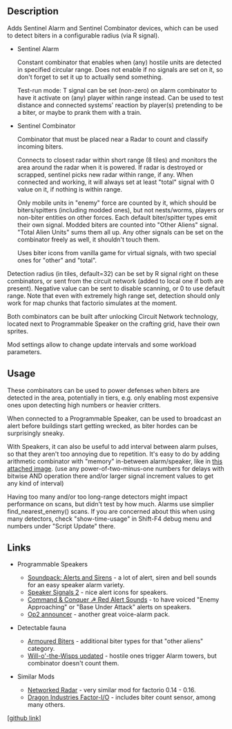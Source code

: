 ## Description

Adds Sentinel Alarm and Sentinel Combinator devices, which can be used to detect biters in a configurable radius (via R signal).

- Sentinel Alarm

    Constant combinator that enables when (any) hostile units are detected in specified circular range.
    Does not enable if no signals are set on it, so don't forget to set it up to actually send something.

    Test-run mode: T signal can be set (non-zero) on alarm combinator to have it activate on (any) player within range instead.
    Can be used to test distance and connected systems' reaction by player(s) pretending to be a biter, or maybe to prank them with a train.

- Sentinel Combinator

    Combinator that must be placed near a Radar to count and classify incoming biters.

    Connects to closest radar within short range (8 tiles) and monitors the area around the radar when it is powered.
    If radar is destroyed or scrapped, sentinel picks new radar within range, if any.
    When connected and working, it will always set at least "total" signal with 0 value on it, if nothing is within range.

    Only mobile units in "enemy" force are counted by it, which should be biters/spitters (including modded ones), but not nests/worms, players or non-biter entities on other forces.
    Each default biter/spitter types emit their own signal. Modded biters are counted into "Other Aliens" signal. "Total Alien Units" sums them all up.
    Any other signals can be set on the combinator freely as well, it shouldn't touch them.

    Uses biter icons from vanilla game for virtual signals, with two special ones for "other" and "total".

Detection radius (in tiles, default=32) can be set by R signal right on these combinators, or sent from the circuit network (added to local one if both are present).
Negative value can be sent to disable scanning, or 0 to use default range.
Note that even with extremely high range set, detection should only work for map chunks that factorio simulates at the moment.

Both combinators can be built after unlocking Circuit Network technology, located next to Programmable Speaker on the crafting grid, have their own sprites.

Mod settings allow to change update intervals and some workload parameters.


## Usage

These combinators can be used to power defenses when biters are detected in the area, potentially in tiers, e.g. only enabling most expensive ones upon detecting high numbers or heavier critters.

When connected to a Programmable Speaker, can be used to broadcast an alert before buildings start getting wrecked, as biter hordes can be surprisingly sneaky.

With Speakers, it can also be useful to add interval between alarm pulses, so that they aren't too annoying due to repetition.
It's easy to do by adding arithmetic combinator with "memory" in-between alarm/speaker, like in [this attached image](https://mods-data.factorio.com/assets/cde0b568fcc6907bf7da9172bfea58b2258fe3ca.png).
(use any power-of-two-minus-one numbers for delays with bitwise AND operation there and/or larger signal increment values to get any kind of interval)

Having too many and/or too long-range detectors might impact performance on scans, but didn't test by how much. Alarms use simplier find_nearest_enemy() scans. If you are concerned about this when using many detectors, check "show-time-usage" in Shift-F4 debug menu and numbers under "Script Update" there.


## Links

- Programmable Speakers

    - [Soundpack: Alerts and Sirens](https://mods.factorio.com/mod/Soundpack-alerts-and-sirens) - a lot of alert, siren and bell sounds for an easy speaker alarm variety.
    - [Speaker Signals 2](https://mods.factorio.com/mod/speaker-signals-2) - nice alert icons for speakers.
    - [Command & Conquer ☭ Red Alert Sounds](https://mods.factorio.com/mod/Command_and_Conquer_RedAlert_Sounds) - to have voiced "Enemy Approaching" or "Base Under Attack" alerts on speakers.
    - [Op2 announcer](https://mods.factorio.com/mod/Op2_announcer) - another great voice-alarm pack.

- Detectable fauna

    - [Armoured Biters](https://mods.factorio.com/mod/ArmouredBiters) - additional biter types for that "other aliens" category.
    - [Will-o'-the-Wisps updated](https://mods.factorio.com/mod/Will-o-the-Wisps_updated) - hostile ones trigger Alarm towers, but combinator doesn't count them.

- Similar Mods

    - [Networked Radar](https://mods.factorio.com/mod/folk-radar) - very similar mod for factorio 0.14 - 0.16.
    - [Dragon Industries Factor-I/O](https://mods.factorio.com/mod/FactorIO) - includes biter count sensor, among many others.


[[github link](https://github.com/mk-fg/games/tree/master/factorio/Biter_Detector_Sentinel_Combinator)]
